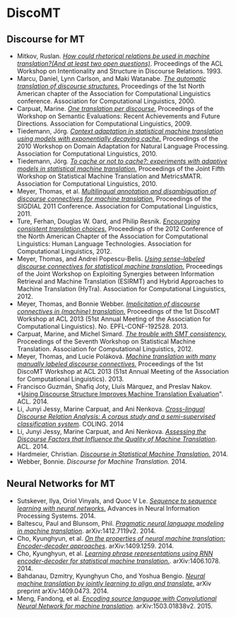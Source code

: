 # DiscoMT #

## Discourse for MT ##

- Mitkov, Ruslan. *[How could rhetorical relations be used in machine translation?(And at least two open questions)](http://www.aclweb.org/anthology/W93-0223.pdf)*. Proceedings of the ACL Workshop on Intentionality and Structure in Discourse Relations. 1993.
- Marcu, Daniel, Lynn Carlson, and Maki Watanabe. *[The automatic translation of discourse structures.](http://ucrel.lancs.ac.uk/acl/A/A00/A00-2002.pdf)* Proceedings of the 1st North American chapter of the Association for Computational Linguistics conference. Association for Computational Linguistics, 2000.
- Carpuat, Marine. *[One translation per discourse.](http://www.seas.gwu.edu/~mtdiab/files/publications/refereed/49.pdf#page=31)* Proceedings of the Workshop on Semantic Evaluations: Recent Achievements and Future Directions. Association for Computational Linguistics, 2009.
- Tiedemann, Jörg. *[Context adaptation in statistical machine translation using models with exponentially decaying cache.](http://www.aclweb.org/anthology/W10-2602)* Proceedings of the 2010 Workshop on Domain Adaptation for Natural Language Processing. Association for Computational Linguistics, 2010.
- Tiedemann, Jörg. *[To cache or not to cache?: experiments with adaptive models in statistical machine translation.](https://www.aclweb.org/anthology/W/W10/W10-1728.pdf)* Proceedings of the Joint Fifth Workshop on Statistical Machine Translation and MetricsMATR. Association for Computational Linguistics, 2010.
- Meyer, Thomas, et al. *[Multilingual annotation and disambiguation of discourse connectives for machine translation.](http://infoscience.epfl.ch/record/165909/files/Meyer_SIGDIAL_2011.pdf)* Proceedings of the SIGDIAL 2011 Conference. Association for Computational Linguistics, 2011.
- Ture, Ferhan, Douglas W. Oard, and Philip Resnik. *[Encouraging consistent translation choices.](http://terpconnect.umd.edu/~oard/pdf/naacl12.pdf)* Proceedings of the 2012 Conference of the North American Chapter of the Association for Computational Linguistics: Human Language Technologies. Association for Computational Linguistics, 2012.
- Meyer, Thomas, and Andrei Popescu-Belis. *[Using sense-labeled discourse connectives for statistical machine translation.](http://infoscience.epfl.ch/record/192529/files/Meyer_EACL2012-HYTRA_2012.pdf)* Proceedings of the Joint Workshop on Exploiting Synergies between Information Retrieval and Machine Translation (ESIRMT) and Hybrid Approaches to Machine Translation (HyTra). Association for Computational Linguistics, 2012.
- Meyer, Thomas, and Bonnie Webber. *[Implicitation of discourse connectives in (machine) translation.](http://infoscience.epfl.ch/record/192528/files/Meyer_DISCOMT_2013.pdf)* Proceedings of the 1st DiscoMT Workshop at ACL 2013 (51st Annual Meeting of the Association for Computational Linguistics). No. EPFL-CONF-192528. 2013.
- Carpuat, Marine, and Michel Simard. *[The trouble with SMT consistency.](http://www.aclweb.org/anthology/W12-3156)* Proceedings of the Seventh Workshop on Statistical Machine Translation. Association for Computational Linguistics, 2012.
- Meyer, Thomas, and Lucie Poláková. *[Machine translation with many manually labeled discourse connectives.](http://infoscience.epfl.ch/record/192526/files/Meyer_DISCOMT-2_2013.pdf)* Proceedings of the 1st DiscoMT Workshop at ACL 2013 (51st Annual Meeting of the Association for Computational Linguistics). 2013.
- Francisco Guzmán, Shafiq Joty, Lluís Màrquez, and Preslav Nakov. *[Using Discourse Structure Improves Machine Translation Evaluation](http://www.aclweb.org/anthology/P/P14/P14-1065.pdf)". ACL. 2014.
- Li, Junyi Jessy, Marine Carpuat, and Ani Nenkova. *[Cross-lingual Discourse Relation Analysis: A corpus study and a semi-supervised classification system](http://www.aclweb.org/anthology/C14-1055)*. COLING. 2014
- Li, Junyi Jessy, Marine Carpuat, and Ani Nenkova. *[Assessing the Discourse Factors that Influence the Quality of Machine Translation](http://www.seas.upenn.edu/~ljunyi/papers/discourse_mt.pdf)*. ACL. 2014.
- Hardmeier, Christian. *[Discourse in Statistical Machine Translation.](http://www.diva-portal.org/smash/get/diva2:714202/FULLTEXT01.pdf)* 2014.
- Webber, Bonnie. *Discourse for Machine Translation.* 2014.

## Neural Networks for MT ##

- Sutskever, Ilya, Oriol Vinyals, and Quoc V Le. *[Sequence to sequence learning with neural networks.](http://papers.nips.cc/paper/5346-sequence-to-sequence-learning-with-neural-networks.pdf)* Advances in Neural Information Processing Systems. 2014.
- Baltescu, Paul and Blunsom, Phil. *[Pragmatic neural language modeling in machine translation](http://arxiv.org/pdf/1412.7119v2.pdf)*. arXiv:1412.7119v2. 2014.
- Cho, Kyunghyun, et al. *[On the properties of neural machine translation: Encoder-decoder approaches](http://arxiv.org/pdf/1409.1259.pdf)*. arXiv:1409.1259. 2014.
- Cho, Kyunghyun, et al. *[Learning phrase representations using RNN encoder-decoder for statistical machine translation.](http://arxiv.org/pdf/1406.1078)*. arXiv:1406.1078. 2014.
- Bahdanau, Dzmitry, Kyunghyun Cho, and Yoshua Bengio. *[Neural machine translation by jointly learning to align and translate.](http://arxiv.org/pdf/1409.0473)* arXiv preprint arXiv:1409.0473. 2014.
- Meng, Fandong, et al. *[Encoding source language with Convolutional Neural Network for machine translation](http://arxiv-web3.library.cornell.edu/pdf/1503.01838v2.pdf)*. arXiv:1503.01838v2. 2015.
